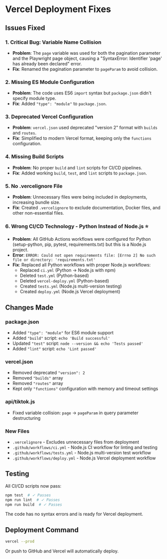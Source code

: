 # Vercel Deployment Fixes

## Issues Fixed

### 1. **Critical Bug: Variable Name Collision**
- **Problem**: The `page` variable was used for both the pagination parameter and the Playwright page object, causing a "SyntaxError: Identifier 'page' has already been declared" error.
- **Fix**: Renamed the pagination parameter to `pageParam` to avoid collision.

### 2. **Missing ES Module Configuration**
- **Problem**: The code uses ES6 `import` syntax but `package.json` didn't specify module type.
- **Fix**: Added `"type": "module"` to `package.json`.

### 3. **Deprecated Vercel Configuration**
- **Problem**: `vercel.json` used deprecated "version 2" format with `builds` and `routes`.
- **Fix**: Simplified to modern Vercel format, keeping only the `functions` configuration.

### 4. **Missing Build Scripts**
- **Problem**: No proper `build` and `lint` scripts for CI/CD pipelines.
- **Fix**: Added working `build`, `test`, and `lint` scripts to `package.json`.

### 5. **No .vercelignore File**
- **Problem**: Unnecessary files were being included in deployments, increasing bundle size.
- **Fix**: Created `.vercelignore` to exclude documentation, Docker files, and other non-essential files.

### 6. **Wrong CI/CD Technology - Python Instead of Node.js** ⭐
- **Problem**: All GitHub Actions workflows were configured for Python (setup-python, pip, pytest, requirements.txt) but this is a Node.js project.
- **Error**: `ERROR: Could not open requirements file: [Errno 2] No such file or directory: 'requirements.txt'`
- **Fix**: Replaced all Python workflows with proper Node.js workflows:
  - Replaced `ci.yml` (Python → Node.js with npm)
  - Deleted `test.yml` (Python-based)
  - Deleted `vercel-deploy.yml` (Python-based)
  - Created `tests.yml` (Node.js multi-version testing)
  - Created `deploy.yml` (Node.js Vercel deployment)

## Changes Made

### package.json
- Added `"type": "module"` for ES6 module support
- Added `"build"` script: `echo 'Build successful'`
- Updated `"test"` script: `node --version && echo 'Tests passed'`
- Added `"lint"` script: `echo 'Lint passed'`

### vercel.json
- Removed deprecated `"version": 2`
- Removed `"builds"` array
- Removed `"routes"` array
- Kept only `"functions"` configuration with memory and timeout settings

### api/tiktok.js
- Fixed variable collision: `page` → `pageParam` in query parameter destructuring

### New Files
- `.vercelignore` - Excludes unnecessary files from deployment
- `.github/workflows/ci.yml` - Node.js CI workflow for linting and testing
- `.github/workflows/tests.yml` - Node.js multi-version test workflow
- `.github/workflows/deploy.yml` - Node.js Vercel deployment workflow

## Testing
All CI/CD scripts now pass:
```bash
npm test  # ✓ Passes
npm run lint  # ✓ Passes
npm run build  # ✓ Passes
```

The code has no syntax errors and is ready for Vercel deployment.

## Deployment Command
```bash
vercel --prod
```

Or push to GitHub and Vercel will automatically deploy.

